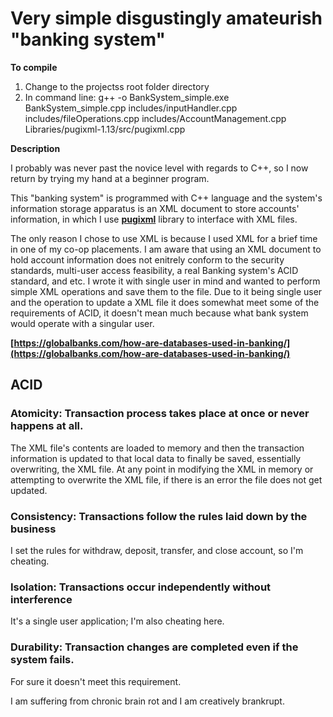 <h1>Very simple disgustingly amateurish "banking system"</h1>

**To compile**
1. Change to the projectss root folder directory
2. In command line: g++ -o BankSystem_simple.exe BankSystem_simple.cpp includes/inputHandler.cpp includes/fileOperations.cpp includes/AccountManagement.cpp Libraries/pugixml-1.13/src/pugixml.cpp

**Description**

I probably was never past the novice level with regards to C++, so I now return by trying my hand at a beginner program. 

This "banking system" is programmed with C++ language and the system's information storage apparatus is an XML document to store accounts' information, in which I use **[pugixml](https://pugixml.org/)** library to interface with XML files. 

The only reason I chose to use XML is because I used XML for a brief time in one of my co-op placements. I am aware that using an XML document to hold account information does not enitrely conform to the security standards, multi-user access feasibility, a real Banking system's ACID standard, and etc. I wrote it with single user in mind and wanted to perform simple XML operations and save them to the file. Due to it being single user and the operation to update a XML file it does somewhat meet some of the requirements of ACID, it doesn't mean much because what bank system would operate with a singular user.

**[https://globalbanks.com/how-are-databases-used-in-banking/](https://globalbanks.com/how-are-databases-used-in-banking/)**
<h2>ACID</h2>
<h3>Atomicity: Transaction process takes place at once or never happens at all.</h3>
The XML file's contents are loaded to memory and then the transaction information is updated to that local data to finally be saved, essentially overwriting, the XML file. At any point in modifying the XML in memory or attempting to overwrite the XML file, if there is an error the file does not get updated.

<h3>Consistency: Transactions follow the rules laid down by the business</h3>
I set the rules for withdraw, deposit, transfer, and close account, so I'm cheating.

<h3>Isolation: Transactions occur independently without interference</h3>
It's a single user application; I'm also cheating here.

<h3>Durability: Transaction changes are completed even if the system fails.</h3>
For sure it doesn't meet this requirement.



I am suffering from chronic brain rot and I am creatively brankrupt.
